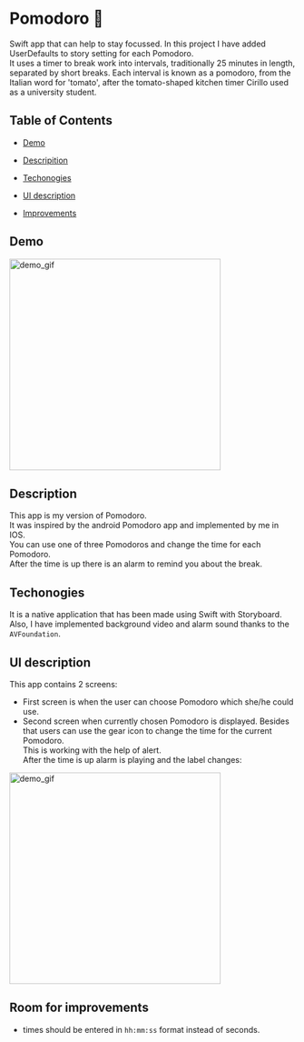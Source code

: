# Pomodoro 🍅
Swift app that can help to stay focussed. In this project I have added UserDefaults to story setting for each Pomodoro. </br>
It uses a timer to break work into intervals, traditionally 25 minutes in length, separated by short breaks. Each interval is known as a pomodoro, from the Italian word for 'tomato', after the tomato-shaped kitchen timer Cirillo used as a university student.

## Table of Contents

- [Demo](#demo)

- [Descripition](#description)

- [Techonogies](#techonogies)

- [UI description](#ui-description)

- [Improvements](#improvements)

## Demo


<img src="Pomodoro/readme_files/DEMO.gif" alt="demo_gif" width="372"/> 

## Description

This app is my version of Pomodoro. </br>
It was inspired by the android Pomodoro app and implemented by me in IOS. </br>
You can use one of three Pomodoros and change the time for each Pomodoro. </br>
After the time is up there is an alarm to remind you about the break. </br>



## Techonogies

It is a native application that has been made using Swift with Storyboard. </br>
Also, I have implemented background video and alarm sound thanks to the `AVFoundation`. </br>



## UI description
This app contains 2 screens: 
- First screen is when the user can choose Pomodoro which she/he could use. 
- Second screen when currently chosen Pomodoro is displayed. 
Besides that users can use the gear icon to change the time for the current Pomodoro. </br>
This is working with the help of alert. </br>
After the time is up alarm is playing and the label changes: </br>

<img src="Pomodoro/readme_files/TIMESUP.gif" alt="demo_gif" width="372"/> 

## Room for improvements

- times should be entered in `hh:mm:ss` format instead of seconds.
 
